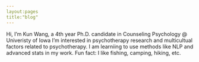 ```yaml
---
layout:pages
title:"blog"
---
```




 Hi, I’m Kun Wang, a 4th year Ph.D. candidate in Counseling Psychology @ Univeristy of Iowa
 I’m interested in psychotherapy research and multicultual factors related to psychotherapy. I am learniing to use methods like NLP and advanced stats in my work.
 Fun fact: I like fishing, camping, hiking, etc.
